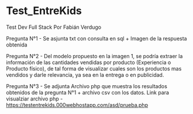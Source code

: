# Test_EntreKids
Test Dev Full Stack
Por Fabián Verdugo

Pregunta N°1 - Se asjunta txt con consulta en sql + Imagen de la respuesta obtenida

Pregunta N°2 - Del modelo propuesto en la imagen 1, se podría extraer la información de las cantidades vendidas por producto (Experiencia o Producto físico), de tal forma de visualizar cuales son los productos mas vendidos y darle relevancia, ya sea en la entrega o en publicidad.

Pregunta N°3 - Se adjunta Archivo php que muestra los resultados obtenidos de la pregunta N°1 + archivo csv con los datos.
Link para visualziar archivo php - https://testentrekids.000webhostapp.com/asd/prueba.php
